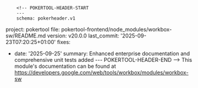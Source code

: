         <!-- POKERTOOL-HEADER-START
        ---
        schema: pokerheader.v1
project: pokertool
file: pokertool-frontend/node_modules/workbox-sw/README.md
version: v20.0.0
last_commit: '2025-09-23T07:20:25+01:00'
fixes:
- date: '2025-09-25'
  summary: Enhanced enterprise documentation and comprehensive unit tests added
        ---
        POKERTOOL-HEADER-END -->
This module's documentation can be found at https://developers.google.com/web/tools/workbox/modules/workbox-sw
